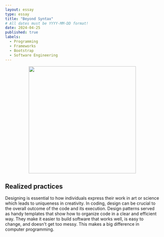 ```yaml
---
layout: essay
type: essay
title: "Beyond Syntax"
# All dates must be YYYY-MM-DD format!
date: 2024-04-25
published: true
labels:
  - Programming
  - Frameworks
  - Bootstrap
  - Software Engineering
---
```

<p align="center">
<img width="350px" class="img-fluid" src="../img/patterns.jpg">
</p>


## Realized practices

Designing is essential to how individuals express their work in art or science which leads to uniqueness in creativity. In coding, design can be crucial to the overall outcome of the code and its execution. Design patterns served as handy templates that show how to organize code in a clear and efficient way. They make it easier to build software that works well, is easy to change, and doesn't get too messy. This makes a big difference in computer programming.

